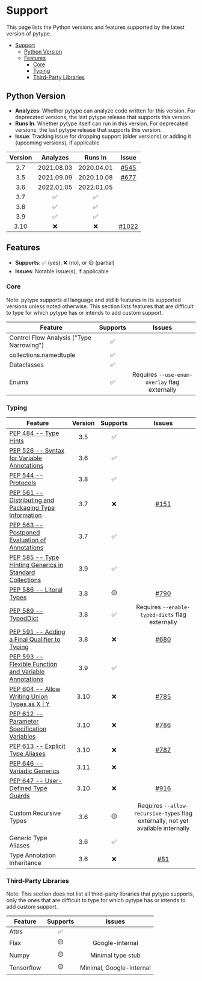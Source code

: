 # Support

<!--* freshness: { owner: 'rechen' reviewed: '2022-01-12' } *-->

This page lists the Python versions and features supported by the latest version
of pytype.

<!--ts-->
   * [Support](#support)
      * [Python Version](#python-version)
      * [Features](#features)
         * [Core](#core)
         * [Typing](#typing)
         * [Third-Party Libraries](#third-party-libraries)

<!-- Added by: rechen, at: 2022-01-19T00:46-08:00 -->

<!--te-->

## Python Version

*   **Analyzes**: Whether pytype can analyze code written for this version. For
    deprecated versions, the last pytype release that supports this version.
*   **Runs In**: Whether pytype itself can run in this version. For deprecated
    versions, the last pytype release that supports this version.
*   **Issue**: Tracking issue for dropping support (older versions) or adding it
    (upcoming versions), if applicable

Version | Analyzes   | Runs In    | Issue
:-----: | :--------: | :--------: | :----------:
2.7     | 2021.08.03 | 2020.04.01 | [#545][py27]
3.5     | 2021.09.09 | 2020.10.08 | [#677][py35]
3.6     | 2022.01.05 | 2022.01.05 |
3.7     | ✅          | ✅          |
3.8     | ✅          | ✅          |
3.9     | ✅          | ✅          |
3.10    | ❌          | ❌          | [#1022][py310]

## Features

*   **Supports**: ✅ (yes), ❌ (no), or 🟡 (partial)
*   **Issues**: Notable issue(s), if applicable

### Core

Note: pytype supports all language and stdlib features in its supported versions
unless noted otherwise. This section lists features that are difficult to type
for which pytype has or intends to add custom support.

Feature                                  | Supports | Issues
---------------------------------------- | :------: | :----------:
Control Flow Analysis ("Type Narrowing") | ✅        |
collections.namedtuple                   | ✅        |
Dataclasses                              | ✅        |
Enums                                    | ✅        | Requires `--use-enum-overlay` flag externally

### Typing

Feature                                                         | Version | Supports | Issues
--------------------------------------------------------------- | :-----: | :------: | :----:
[PEP 484 -- Type Hints][484]                                    | 3.5     | ✅       |
[PEP 526 -- Syntax for Variable Annotations][526]               | 3.6     | ✅       |
[PEP 544 -- Protocols][544]                                     | 3.8     | ✅       |
[PEP 561 -- Distributing and Packaging Type Information][561]   | 3.7     | ❌       | [#151][packaging]
[PEP 563 -- Postponed Evaluation of Annotations][563]           | 3.7     | ✅       |
[PEP 585 -- Type Hinting Generics in Standard Collections][585] | 3.9     | ✅       |
[PEP 586 -- Literal Types][586]                                 | 3.8     | 🟡       | [#790][literal-enums]
[PEP 589 -- TypedDict][589]                                     | 3.8     | ✅       | Requires `--enable-typed-dicts` flag externally
[PEP 591 -- Adding a Final Qualifier to Typing][591]            | 3.8     | ❌       | [#680][final]
[PEP 593 -- Flexible Function and Variable Annotations][593]    | 3.9     | ✅       |
[PEP 604 -- Allow Writing Union Types as X \| Y][604]           | 3.10    | ❌       | [#785][union-pipe]
[PEP 612 -- Parameter Specification Variables][612]             | 3.10    | ❌       | [#786][param-spec]
[PEP 613 -- Explicit Type Aliases][613]                         | 3.10    | ❌       | [#787][typealias]
[PEP 646 -- Variadic Generics][646]                             | 3.11    | ❌       |
[PEP 647 -- User-Defined Type Guards][647]                      | 3.10    | ❌       | [#916][type-guards]
Custom Recursive Types                                          | 3.6     | 🟡       | Requires `--allow-recursive-types` flag externally, not yet available internally
Generic Type Aliases                                            | 3.6     | ✅       |
Type Annotation Inheritance                                     | 3.6     | ❌       | [#81][annotation-inheritance]

### Third-Party Libraries

Note: This section does not list all third-party libraries that pytype supports,
only the ones that are difficult to type for which pytype has or intends to add
custom support.

Feature    | Supports | Issues
---------- | :------: | :----------------------:
Attrs      | ✅        |
Flax       | 🟡        | Google-internal
Numpy      | 🟡        | Minimal type stub
Tensorflow | 🟡        | Minimal, Google-internal

[484]: https://www.python.org/dev/peps/pep-0484
[526]: https://www.python.org/dev/peps/pep-0526
[544]: https://www.python.org/dev/peps/pep-0544
[561]: https://www.python.org/dev/peps/pep-0561
[563]: https://www.python.org/dev/peps/pep-0563
[585]: https://www.python.org/dev/peps/pep-0585
[586]: https://www.python.org/dev/peps/pep-0586
[589]: https://www.python.org/dev/peps/pep-0589
[591]: https://www.python.org/dev/peps/pep-0591
[593]: https://www.python.org/dev/peps/pep-0593
[604]: https://www.python.org/dev/peps/pep-0604
[612]: https://www.python.org/dev/peps/pep-0612
[613]: https://www.python.org/dev/peps/pep-0613
[646]: https://www.python.org/dev/peps/pep-0646
[647]: https://www.python.org/dev/peps/pep-0647
[annotated]: https://github.com/google/pytype/issues/791
[annotation-inheritance]: https://github.com/google/pytype/issues/81
[final]: https://github.com/google/pytype/issues/680
[generic-aliases]: https://github.com/google/pytype/issues/793
[literal-enums]: https://github.com/google/pytype/issues/790
[packaging]: https://github.com/google/pytype/issues/151
[param-spec]: https://github.com/google/pytype/issues/786
[py27]: https://github.com/google/pytype/issues/545
[py35]: https://github.com/google/pytype/issues/677
[py39]: https://github.com/google/pytype/issues/749
[py310]: https://github.com/google/pytype/issues/1022
[type-guards]: https://github.com/google/pytype/issues/916
[typealias]: https://github.com/google/pytype/issues/787
[union-pipe]: https://github.com/google/pytype/issues/785
